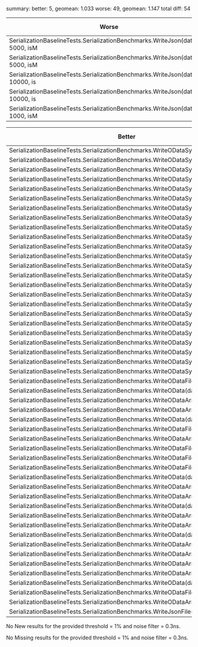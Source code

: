 ﻿summary:
better: 5, geomean: 1.033
worse: 49, geomean: 1.147
total diff: 54

| Worse                                                                            |          diff/base | Base Median (ns) | Diff Median (ns) | Modality|
| -------------------------------------------------------------------------------- | ------------------:| ----------------:| ----------------:| -------- |
| SerializationBaselineTests.SerializationBenchmarks.WriteJson(dataSize: 5000, isM | 1.0472337412764237 |       8898300.00 |       9318600.00 |         |
| SerializationBaselineTests.SerializationBenchmarks.WriteJson(dataSize: 5000, isM |  1.038105344395138 |       8811100.00 |       9146850.00 |         |
| SerializationBaselineTests.SerializationBenchmarks.WriteJson(dataSize: 10000, is |  1.032133256852358 |      17782200.00 |      18353600.00 |         |
| SerializationBaselineTests.SerializationBenchmarks.WriteJson(dataSize: 10000, is | 1.0298292902066486 |      17808000.00 |      18339200.00 |         |
| SerializationBaselineTests.SerializationBenchmarks.WriteJson(dataSize: 1000, isM |  1.020155200249987 |       1920100.00 |       1958800.00 | several?|

| Better                                                                           |          base/diff | Base Median (ns) | Diff Median (ns) | Modality|
| -------------------------------------------------------------------------------- | ------------------:| ----------------:| ----------------:| --------:|
| SerializationBaselineTests.SerializationBenchmarks.WriteODataSyncFile(dataSize:  |  1.239975815133238 |      25225200.00 |      20343300.00 |         |
| SerializationBaselineTests.SerializationBenchmarks.WriteODataSync(dataSize: 1000 | 1.2388368869437911 |      23862600.00 |      19262100.00 |         |
| SerializationBaselineTests.SerializationBenchmarks.WriteODataSync(dataSize: 5000 |  1.233939592367872 |     118341100.00 |      95905100.00 |         |
| SerializationBaselineTests.SerializationBenchmarks.WriteODataSync(dataSize: 1000 | 1.2335430442631166 |      25351900.00 |      20552100.00 |         |
| SerializationBaselineTests.SerializationBenchmarks.WriteODataSyncArrayPool(dataS |  1.231941215543009 |      23740000.00 |      19270400.00 |         |
| SerializationBaselineTests.SerializationBenchmarks.WriteODataSync(dataSize: 1000 | 1.2284255016635326 |     237077400.00 |     192992900.00 |         |
| SerializationBaselineTests.SerializationBenchmarks.WriteODataSync(dataSize: 1000 |   1.22785264176025 |     252622700.00 |     205743500.00 |         |
| SerializationBaselineTests.SerializationBenchmarks.WriteODataSyncFile(dataSize:  | 1.2273932985156952 |     123499700.00 |     100619500.00 |         |
| SerializationBaselineTests.SerializationBenchmarks.WriteODataSyncArrayPool(dataS | 1.2257649648623885 |     118660300.00 |      96805100.00 |         |
| SerializationBaselineTests.SerializationBenchmarks.WriteODataSyncFile(dataSize:  | 1.2254138911373726 |     260084050.00 |     212241800.00 |         |
| SerializationBaselineTests.SerializationBenchmarks.WriteODataSyncArrayPool(dataS |  1.224718105634736 |     237068500.00 |     193569850.00 |         |
| SerializationBaselineTests.SerializationBenchmarks.WriteODataSyncArrayPool(dataS |  1.223717766935697 |     126436600.00 |     103321700.00 |         |
| SerializationBaselineTests.SerializationBenchmarks.WriteODataSyncFile(dataSize:  | 1.2231833019136886 |     243478000.00 |     199052750.00 |         |
| SerializationBaselineTests.SerializationBenchmarks.WriteODataSyncArrayPoolFile(d | 1.2217044955515968 |     260673500.00 |     213368700.00 |         |
| SerializationBaselineTests.SerializationBenchmarks.WriteODataSyncArrayPoolFile(d | 1.2212590203356781 |     123509100.00 |     101132600.00 |         |
| SerializationBaselineTests.SerializationBenchmarks.WriteODataSync(dataSize: 5000 | 1.2198067351065485 |     125474200.00 |     102864000.00 |         |
| SerializationBaselineTests.SerializationBenchmarks.WriteODataSyncArrayPoolFile(d | 1.2197055673362414 |     129935600.00 |     106530300.00 |         |
| SerializationBaselineTests.SerializationBenchmarks.WriteODataSyncArrayPoolFile(d | 1.2182187163088392 |      24971900.00 |      20498700.00 |         |
| SerializationBaselineTests.SerializationBenchmarks.WriteODataSyncArrayPool(dataS |  1.218181364804361 |     251591850.00 |     206530700.00 |         |
| SerializationBaselineTests.SerializationBenchmarks.WriteODataSyncArrayPoolFile(d | 1.2181029952311364 |     243142250.00 |     199607300.00 |         |
| SerializationBaselineTests.SerializationBenchmarks.WriteODataSyncFile(dataSize:  | 1.2158922478078782 |      26332700.00 |      21657100.00 |         |
| SerializationBaselineTests.SerializationBenchmarks.WriteODataSyncFile(dataSize:  | 1.2127900327408094 |     129795700.00 |     107022400.00 |         |
| SerializationBaselineTests.SerializationBenchmarks.WriteODataSyncArrayPool(dataS |  1.211470433519456 |      25103000.00 |      20721100.00 |         |
| SerializationBaselineTests.SerializationBenchmarks.WriteODataSyncArrayPoolFile(d | 1.2045993443253906 |      26290200.00 |      21824850.00 |         |
| SerializationBaselineTests.SerializationBenchmarks.WriteODataFile(dataSize: 1000 | 1.0896632951188772 |      81137800.00 |      74461350.00 |         |
| SerializationBaselineTests.SerializationBenchmarks.WriteOData(dataSize: 1000, is |  1.087516927029268 |      81192600.00 |      74658700.00 |         |
| SerializationBaselineTests.SerializationBenchmarks.WriteODataArrayPoolFile(dataS | 1.0864723653097725 |      81098100.00 |      74643500.00 |         |
| SerializationBaselineTests.SerializationBenchmarks.WriteODataArrayPool(dataSize: | 1.0864697517371829 |      79381500.00 |      73063700.00 |         |
| SerializationBaselineTests.SerializationBenchmarks.WriteOData(dataSize: 1000, is |  1.086460402171964 |      79374950.00 |      73058300.00 |         |
| SerializationBaselineTests.SerializationBenchmarks.WriteODataFile(dataSize: 5000 | 1.0847284060077338 |     406913950.00 |     375129800.00 |         |
| SerializationBaselineTests.SerializationBenchmarks.WriteODataArrayPool(dataSize: | 1.0846196980013618 |      81239100.00 |      74901000.00 |         |
| SerializationBaselineTests.SerializationBenchmarks.WriteODataFile(dataSize: 1000 | 1.0840733306598864 |     813155600.00 |     750092800.00 |         |
| SerializationBaselineTests.SerializationBenchmarks.WriteODataFile(dataSize: 1000 | 1.0825541506422751 |     792749100.00 |     732295100.00 |         |
| SerializationBaselineTests.SerializationBenchmarks.WriteODataFile(dataSize: 5000 | 1.0816176147981047 |     396905100.00 |     366955100.00 |         |
| SerializationBaselineTests.SerializationBenchmarks.WriteOData(dataSize: 10000, i | 1.0812883065928116 |     809794600.00 |     748916450.00 |         |
| SerializationBaselineTests.SerializationBenchmarks.WriteODataArrayPoolFile(dataS | 1.0804224722998488 |     792409500.00 |     733425600.00 |         |
| SerializationBaselineTests.SerializationBenchmarks.WriteODataArrayPool(dataSize: | 1.0802535786075247 |     808588600.00 |     748517400.00 |         |
| SerializationBaselineTests.SerializationBenchmarks.WriteOData(dataSize: 10000, i |  1.080199674470222 |     790945750.00 |     732221800.00 |         |
| SerializationBaselineTests.SerializationBenchmarks.WriteODataArrayPoolFile(dataS | 1.0795865844081785 |     396616900.00 |     367378500.00 |         |
| SerializationBaselineTests.SerializationBenchmarks.WriteODataArrayPoolFile(dataS | 1.0788779841809257 |     810447100.00 |     751194400.00 |         |
| SerializationBaselineTests.SerializationBenchmarks.WriteOData(dataSize: 5000, is |  1.078595167029408 |     394974000.00 |     366193000.00 |         |
| SerializationBaselineTests.SerializationBenchmarks.WriteODataArrayPool(dataSize: |  1.078378777559879 |     394269300.00 |     365613000.00 |         |
| SerializationBaselineTests.SerializationBenchmarks.WriteODataArrayPoolFile(dataS |  1.078107018531213 |     405924650.00 |     376516100.00 |         |
| SerializationBaselineTests.SerializationBenchmarks.WriteODataArrayPool(dataSize: | 1.0779754629278921 |     789774950.00 |     732646500.00 |         |
| SerializationBaselineTests.SerializationBenchmarks.WriteODataArrayPool(dataSize: |  1.073098631682335 |     404467400.00 |     376915400.00 |         |
| SerializationBaselineTests.SerializationBenchmarks.WriteOData(dataSize: 5000, is | 1.0729443336878959 |     404288000.00 |     376802400.00 |         |
| SerializationBaselineTests.SerializationBenchmarks.WriteODataFile(dataSize: 1000 | 1.0711602224368848 |      82057300.00 |      76606000.00 |         |
| SerializationBaselineTests.SerializationBenchmarks.WriteODataArrayPoolFile(dataS |  1.069099640229677 |      82417800.00 |      77090850.00 |         |
| SerializationBaselineTests.SerializationBenchmarks.WriteJsonFile(dataSize: 1000, | 1.0179115363164444 |       2372650.00 |       2330900.00 |         |

No New results for the provided threshold = 1% and noise filter = 0.3ns.

No Missing results for the provided threshold = 1% and noise filter = 0.3ns.

